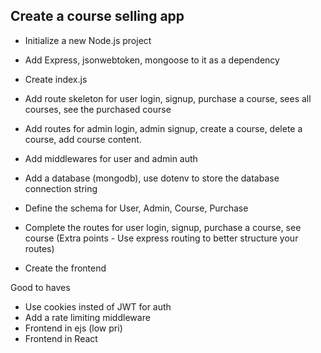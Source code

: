 ## Create a course selling app

- Initialize a new Node.js project

- Add Express, jsonwebtoken, mongoose to it as a dependency

- Create index.js

- Add route skeleton for user login, signup, purchase a course, sees all courses, see the purchased course

- Add routes for admin login, admin signup, create a course, delete a course, add course content.

- Add middlewares for user and admin auth

- Add a database (mongodb), use dotenv to store the database connection string

- Define the schema for User, Admin, Course, Purchase

- Complete the routes for user login, signup, purchase a course, see course (Extra points - Use express routing to better structure your routes)

- Create the frontend



Good to haves
- Use cookies insted of JWT for auth
-  Add a rate limiting middleware
- Frontend in ejs (low pri)
- Frontend in React